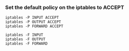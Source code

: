 ### Set the default policy on the iptables to ACCEPT
`iptables -P INPUT ACCEPT`\
`iptables -P OUTPUT ACCEPT`\
`iptables -P FORWARD ACCEPT`

`iptables -F INPUT`\
`iptables -F OUTPUT`\
`iptables -F FORWARD`
